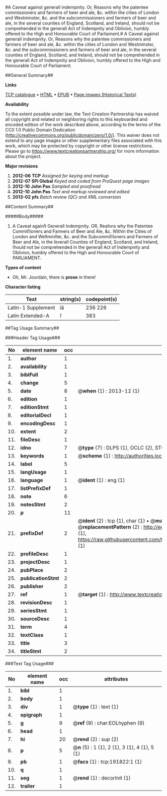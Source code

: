 #A Caveat against generall indempnity. Or, Reasons why the patentee commissioners and farmers of beer and ale, &c. within the cities of London and Westminster, &c. and the subcommissioners and farmers of beer and ale, in the several counties of England, Scotland, and Ireland, should not be comprehended in the generall Act of Indempnity and Oblivion, humbly offered to the High and Honourable Court of Parliament.#
A Caveat against generall indempnity. Or, Reasons why the patentee commissioners and farmers of beer and ale, &c. within the cities of London and Westminster, &c. and the subcommissioners and farmers of beer and ale, in the several counties of England, Scotland, and Ireland, should not be comprehended in the generall Act of Indempnity and Oblivion, humbly offered to the High and Honourable Court of Parliament.

##General Summary##

**Links**

[TCP catalogue](http://www.ota.ox.ac.uk/tcp/)  • 
[HTML](http://tei.it.ox.ac.uk/tcp/Texts-HTML/free/B08/B08672.html)  • 
[EPUB](http://tei.it.ox.ac.uk/tcp/Texts-EPUB/free/B08/B08672.epub) • 
[Page images (Historical Texts)](https://historicaltexts.jisc.ac.uk/eebo-80922087e)

**Availability**

To the extent possible under law, the Text Creation Partnership has waived all copyright and related or neighboring rights to this keyboarded and encoded edition of the work described above, according to the terms of the CC0 1.0 Public Domain Dedication (http://creativecommons.org/publicdomain/zero/1.0/). This waiver does not extend to any page images or other supplementary files associated with this work, which may be protected by copyright or other license restrictions. Please go to https://www.textcreationpartnership.org/ for more information about the project.

**Major revisions**

1. __2012-06__ __TCP__ *Assigned for keying and markup*
1. __2012-07__ __SPi Global__ *Keyed and coded from ProQuest page images*
1. __2012-10__ __John Pas__ *Sampled and proofread*
1. __2012-10__ __John Pas__ *Text and markup reviewed and edited*
1. __2013-02__ __pfs__ *Batch review (QC) and XML conversion*

##Content Summary##

#####Body#####

1. A Caveat againſt Generall Indempnity. OR, Reaſons why the Patentee Commiſſioners and Farmers of Beer and Ale, &c. Within the Cities of London and Weſtminſter, &c. and the Subcommiſſioners and Farmers of Beer and Ale, in the ſeverall Counties of England, Scotland, and Ireland, ſhould not be comprehended in the generall Act of Indempnity and Oblivion, humbly offered to the High and Honourable Court of PARLIAMENT.

**Types of content**

  * Oh, Mr. Jourdain, there is **prose** in there!

**Character listing**


|Text|string(s)|codepoint(s)|
|---|---|---|
|Latin-1 Supplement|ìâ|236 226|
|Latin Extended-A|ſ|383|

##Tag Usage Summary##

###Header Tag Usage###

|No|element name|occ|attributes|
|---|---|---|---|
|1.|__author__|1||
|2.|__availability__|1||
|3.|__biblFull__|1||
|4.|__change__|5||
|5.|__date__|8| @__when__ (1) : 2013-12 (1)|
|6.|__edition__|1||
|7.|__editionStmt__|1||
|8.|__editorialDecl__|1||
|9.|__encodingDesc__|1||
|10.|__extent__|2||
|11.|__fileDesc__|1||
|12.|__idno__|7| @__type__ (7) : DLPS (1), OCLC (2), STC (2), EEBO-CITATION (1), VID (1)|
|13.|__keywords__|1| @__scheme__ (1) : http://authorities.loc.gov/ (1)|
|14.|__label__|5||
|15.|__langUsage__|1||
|16.|__language__|1| @__ident__ (1) : eng (1)|
|17.|__listPrefixDef__|1||
|18.|__note__|6||
|19.|__notesStmt__|2||
|20.|__p__|11||
|21.|__prefixDef__|2| @__ident__ (2) : tcp (1), char (1)  •  @__matchPattern__ (2) : ([0-9\-]+):([0-9IVX]+) (1), (.+) (1)  •  @__replacementPattern__ (2) : http://eebo.chadwyck.com/downloadtiff?vid=$1&page=$2 (1), https://raw.githubusercontent.com/textcreationpartnership/Texts/master/tcpchars.xml#$1 (1)|
|22.|__profileDesc__|1||
|23.|__projectDesc__|1||
|24.|__pubPlace__|2||
|25.|__publicationStmt__|2||
|26.|__publisher__|2||
|27.|__ref__|1| @__target__ (1) : http://www.textcreationpartnership.org/docs/. (1)|
|28.|__revisionDesc__|1||
|29.|__seriesStmt__|1||
|30.|__sourceDesc__|1||
|31.|__term__|4||
|32.|__textClass__|1||
|33.|__title__|3||
|34.|__titleStmt__|2||


###Text Tag Usage###

|No|element name|occ|attributes|
|---|---|---|---|
|1.|__bibl__|1||
|2.|__body__|1||
|3.|__div__|1| @__type__ (1) : text (1)|
|4.|__epigraph__|1||
|5.|__g__|9| @__ref__ (9) : char:EOLhyphen (9)|
|6.|__head__|1||
|7.|__hi__|20| @__rend__ (2) : sup (2)|
|8.|__p__|5| @__n__ (5) : 1 (1), 2 (1), 3 (1), 4 (1), 5 (1)|
|9.|__pb__|1| @__facs__ (1) : tcp:191822:1 (1)|
|10.|__q__|1||
|11.|__seg__|1| @__rend__ (1) : decorInit (1)|
|12.|__trailer__|1||
